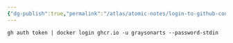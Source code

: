 ```yaml
---
{"dg-publish":true,"permalink":"/atlas/atomic-notes/login-to-github-container-registry/","tags":["☢️","git","software","programming"],"updated":"2024-11-14T11:03:51.154-08:00"}
---
```


`gh auth token | docker login ghcr.io -u graysonarts --password-stdin`